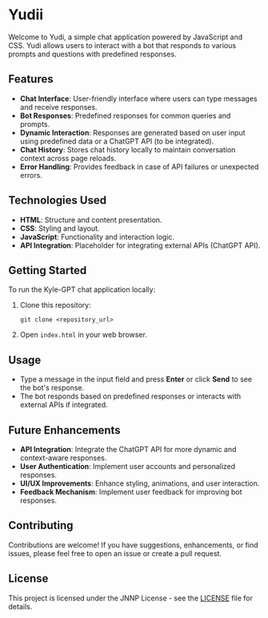 # Yudii

Welcome to Yudi, a simple chat application powered by JavaScript and CSS. Yudi allows users to interact with a bot that responds to various prompts and questions with predefined responses.

## Features

- **Chat Interface**: User-friendly interface where users can type messages and receive responses.
- **Bot Responses**: Predefined responses for common queries and prompts.
- **Dynamic Interaction**: Responses are generated based on user input using predefined data or a ChatGPT API (to be integrated).
- **Chat History**: Stores chat history locally to maintain conversation context across page reloads.
- **Error Handling**: Provides feedback in case of API failures or unexpected errors.

## Technologies Used

- **HTML**: Structure and content presentation.
- **CSS**: Styling and layout.
- **JavaScript**: Functionality and interaction logic.
- **API Integration**: Placeholder for integrating external APIs (ChatGPT API).

## Getting Started

To run the Kyle-GPT chat application locally:

1. Clone this repository:
   ```
   git clone <repository_url>
   ```
2. Open `index.html` in your web browser.

## Usage

- Type a message in the input field and press **Enter** or click **Send** to see the bot's response.
- The bot responds based on predefined responses or interacts with external APIs if integrated.

## Future Enhancements

- **API Integration**: Integrate the ChatGPT API for more dynamic and context-aware responses.
- **User Authentication**: Implement user accounts and personalized responses.
- **UI/UX Improvements**: Enhance styling, animations, and user interaction.
- **Feedback Mechanism**: Implement user feedback for improving bot responses.

## Contributing

Contributions are welcome! If you have suggestions, enhancements, or find issues, please feel free to open an issue or create a pull request.

## License

This project is licensed under the JNNP License - see the [LICENSE](LICENSE) file for details.

